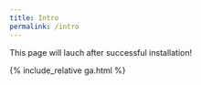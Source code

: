 ```yaml
---
title: Intro
permalink: /intro
---
```


This page will lauch after successful installation!

{% include_relative ga.html %}
